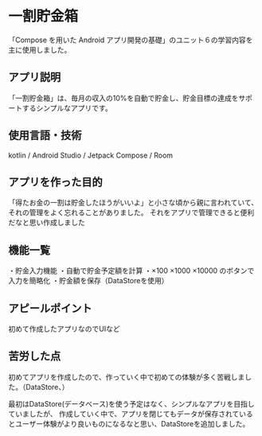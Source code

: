 # 一割貯金箱

「Compose を用いた Android アプリ開発の基礎」のユニット６の学習内容を主に使用しました。

## アプリ説明
「一割貯金箱」は、毎月の収入の10%を自動で貯金し、貯金目標の達成をサポートするシンプルなアプリです。

## 使用言語・技術
kotlin / Android Studio / Jetpack Compose / Room

## アプリを作った目的
「得たお金の一割は貯金したほうがいいよ」と小さな頃から親に言われていて、それの管理をよく忘れることがありました。
それをアプリで管理できると便利だなと思い作成しました

## 機能一覧
・貯金入力機能
・自動で貯金予定額を計算
・×100 ×1000 ×10000 のボタンで入力を簡略化
・貯金額を保存（DataStoreを使用）

## アピールポイント
初めて作成したアプリなのでUIなど


## 苦労した点
初めてアプリを作成したので、作っていく中で初めての体験が多く苦戦しました。（DataStore、）

最初はDataStore(データベース)を使う予定はなく、シンプルなアプリを目指していましたが、
作成していく中で、アプリを閉じてもデータが保存されているとユーザー体験がより良いものになるなと思い、DataStoreを追加しました。


